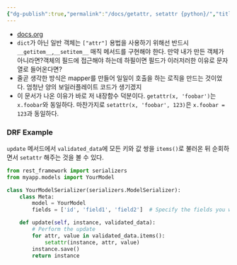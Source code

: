 ```yaml
---
{"dg-publish":true,"permalink":"/docs/getattr, setattr {python}/","title":"getattr, setattr {python}"}
---
```


- [docs.org](https://docs.python.org/3/library/functions.html#setattr)
- `dict`가 아닌 일반 객체는 `["attr"]` 용법을 사용하기 위해선 반드시 `__getitem__`,`__setitem__` 매직 메서드를 구현해야 한다. 만약 내가 만든 객체가 아니라면?객체의 필드에 접근해야 하는데 하필이면 필드가 이러저러한 이유로 문자열로 들어온다면?
- 줄곧 생각한 방식은 mapper를 만들어 일일이 호출을 하는 로직을 만드는 것이었다. 엄청난 양의 보일러플레이트 코드가 생기겠지
- 이 문서가 나온 이유가 바로 저 내장함수 덕분이다. `getattr(x, 'foobar')`는 `x.foobar`와 동일하다. 마찬가지로 `setattr(x, 'foobar', 123)`은 `x.foobar = 123`과 동일하다.

### DRF Example

`update` 메서드에서 `validated_data`에 모든 키와 값 쌍을 `items()`로 불러온 뒤 순회하면서 `setattr` 해주는 것을 볼 수 있다.

```python
from rest_framework import serializers
from myapp.models import YourModel

class YourModelSerializer(serializers.ModelSerializer):
    class Meta:
        model = YourModel
        fields = ['id', 'field1', 'field2']  # Specify the fields you want to update

    def update(self, instance, validated_data):
        # Perform the update
        for attr, value in validated_data.items():
            setattr(instance, attr, value)
        instance.save()
        return instance
```

